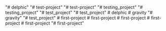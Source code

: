 "# delphic" 
"# test-project" 
"# test-project" 
"# testing_project" 
"# testing_project" 
"# test_project" 
"# test_project" 
#   d e l p h i c  
 #   g r a v i t y  
 "# gravity" 
"# test_project" 
#   f i r s t - p r o j e c t  
 #   f i r s t - p r o j e c t  
 #   f i r s t - p r o j e c t  
 #   f i r s t - p r o j e c t  
 #   f i r s t - p r o j e c t  
 "# first-project" 
